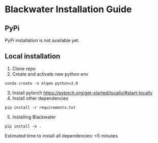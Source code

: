 # Blackwater Installation Guide

## PyPi

PyPi installation is not available yet.

## Local installation

1. Clone repo
2. Create and activate new python env
```shell
conda create -n mlqem python=3.9
```

3. Install pytorch https://pytorch.org/get-started/locally/#start-locally
4. Install other dependencies

```shell
pip install -r requirements.txt
```

5. Installing Blackwater

```shell
pip install -e .
```

Estimated time to install all dependencies: <5 minutes